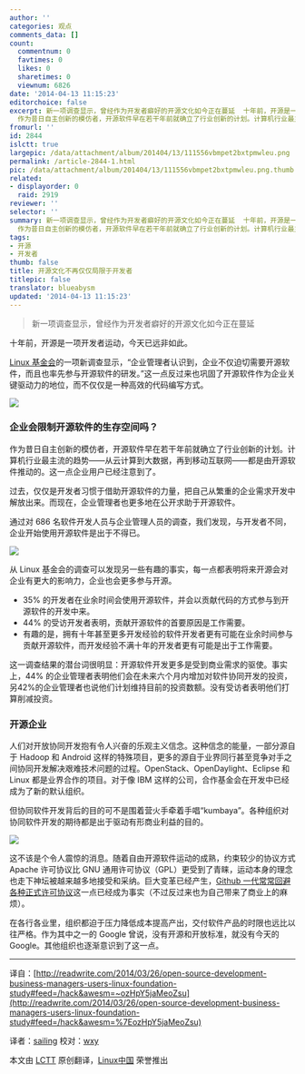 ```yaml
---
author: ''
categories: 观点
comments_data: []
count:
  commentnum: 0
  favtimes: 0
  likes: 0
  sharetimes: 0
  viewnum: 6826
date: '2014-04-13 11:15:23'
editorchoice: false
excerpt: 新一项调查显示，曾经作为开发者癖好的开源文化如今正在蔓延  十年前，开源是一项开发者运动，今天已远非如此。 Linux 基金会的一项新调查显示，企业管理者认识到，企业不仅迫切需要开源软件，而且也率先参与开源软件的研发。这一点反过来也巩固了开源软件作为企业关键驱动力的地位，而不仅仅是一种高效的代码编写方式。  企业会限制开源软件的生存空间吗？
  作为昔日自主创新的模仿者，开源软件早在若干年前就确立了行业创新的计划。计算机行业最主流的趋势从云计算到大数据，再到移动互联网都是由开源软件推动的。这一点企业用户已经注意
fromurl: ''
id: 2844
islctt: true
largepic: /data/attachment/album/201404/13/111556vbmpet2bxtpmwleu.png
permalink: /article-2844-1.html
pic: /data/attachment/album/201404/13/111556vbmpet2bxtpmwleu.png.thumb.jpg
related:
- displayorder: 0
  raid: 2919
reviewer: ''
selector: ''
summary: 新一项调查显示，曾经作为开发者癖好的开源文化如今正在蔓延  十年前，开源是一项开发者运动，今天已远非如此。 Linux 基金会的一项新调查显示，企业管理者认识到，企业不仅迫切需要开源软件，而且也率先参与开源软件的研发。这一点反过来也巩固了开源软件作为企业关键驱动力的地位，而不仅仅是一种高效的代码编写方式。  企业会限制开源软件的生存空间吗？
  作为昔日自主创新的模仿者，开源软件早在若干年前就确立了行业创新的计划。计算机行业最主流的趋势从云计算到大数据，再到移动互联网都是由开源软件推动的。这一点企业用户已经注意
tags:
- 开源
- 开发者
thumb: false
title: 开源文化不再仅仅局限于开发者
titlepic: false
translator: blueabysm
updated: '2014-04-13 11:15:23'
---
```



> 
> 新一项调查显示，曾经作为开发者癖好的开源文化如今正在蔓延
> 
> 
> 


十年前，开源是一项开发者运动，今天已远非如此。


[Linux 基金会](http://www.linuxfoundation.org/)的一项新调查显示，“企业管理者认识到，企业不仅迫切需要开源软件，而且也率先参与开源软件的研发。”这一点反过来也巩固了开源软件作为企业关键驱动力的地位，而不仅仅是一种高效的代码编写方式。


![](/data/attachment/album/201404/13/111556vbmpet2bxtpmwleu.png)


### 企业会限制开源软件的生存空间吗？


作为昔日自主创新的模仿者，开源软件早在若干年前就确立了行业创新的计划。计算机行业最主流的趋势——从云计算到大数据，再到移动互联网——都是由开源软件推动的。这一点企业用户已经注意到了。


过去，仅仅是开发者习惯于借助开源软件的力量，把自己从繁重的企业需求开发中解放出来。而现在，企业管理者也更多地在公开求助于开源软件。


通过对 686 名软件开发人员与企业管理人员的调查，我们发现，与开发者不同，企业开始使用开源软件是出于不得已。


![](/data/attachment/album/201404/13/111600y5sbk9z39kib6bzb.png)


从 Linux 基金会的调查可以发现另一些有趣的事实，每一点都表明将来开源会对企业有更大的影响力，企业也会更多参与开源。


* 35% 的开发者在业余时间会使用开源软件，并会以贡献代码的方式参与到开源软件的开发中来。
* 44% 的受访开发者表明，贡献开源软件的首要原因是工作需要。
* 有趣的是，拥有十年甚至更多开发经验的软件开发者更有可能在业余时间参与贡献开源软件，而开发经验不满十年的开发者更有可能是出于工作需要。


这一调查结果的潜台词很明显：开源软件开发更多是受到商业需求的驱使。事实上，44% 的企业管理者表明他们会在未来六个月内增加对软件协同开发的投资，另42%的企业管理者也说他们计划维持目前的投资数额。没有受访者表明他们打算削减投资。


### 开源企业


人们对开放协同开发抱有令人兴奋的乐观主义信念。这种信念的能量，一部分源自于 Hadoop 和 Android 这样的特殊项目，更多的源自于业界同行甚至竞争对手之间协同开发解决艰难技术问题的过程。OpenStack、OpenDaylight、Eclipse 和 Linux 都是业界合作的项目。对于像 IBM 这样的公司，合作基金会在开发中已经成为了新的默认组织。


但协同软件开发背后的目的可不是围着营火手牵着手唱“kumbaya”。各种组织对协同软件开发的期待都是出于驱动有形商业利益的目的。


![](/data/attachment/album/201404/13/111604eshjnznzs293j263.png)


这不该是个令人震惊的消息。随着自由开源软件运动的成熟，约束较少的协议方式 Apache 许可协议比 GNU 通用许可协议（GPL）更受到了青睐，运动本身的理念也走下神坛被越来越多地接受和采纳。巨大变革已经产生，[Github 一代常常回避各种正式许可协议](http://readwrite.com/2013/05/15/open-source-is-old-school-says-the-github-generation#awesm=%7EozzZjjwfY7FyDr)这一点已经成为事实（不过反过来也为自己带来了商业上的麻烦）。


在各行各业里，组织都迫于压力降低成本提高产出，交付软件产品的时限也远比以往严格。作为其中之一的 Google 曾说，没有开源和开放标准，就没有今天的 Google。其他组织也逐渐意识到了这一点。




---


译自：[http://readwrite.com/2014/03/26/open-source-development-business-managers-users-linux-foundation-study#feed=/hack&awesm=~ozHpY5jaMeoZsu](http://readwrite.com/2014/03/26/open-source-development-business-managers-users-linux-foundation-study#feed=/hack&awesm=%7EozHpY5jaMeoZsu)


译者：[sailing](https://github.com/blueabysm) 校对：[wxy](https://github.com/wxy)


本文由 [LCTT](https://github.com/LCTT/TranslateProject) 原创翻译，[Linux中国](http://linux.cn/) 荣誉推出